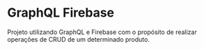 # GraphQL Firebase

Projeto utilizando GraphQL e Firebase com o propósito de realizar operações de CRUD de um determinado produto.
